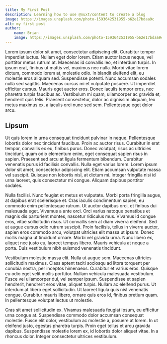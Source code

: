 ```yaml
---
title: My First Post
description: Learning how to use @nuxt/content to create a blog
image: https://images.unsplash.com/photo-1593642531955-b62e17bdaa9c
alt: my first post
author: 
    name: Brian
    image: https://images.unsplash.com/photo-1593642531955-b62e17bdaa9c
---
```


Lorem ipsum dolor sit amet, consectetur adipiscing elit. Curabitur tempor imperdiet luctus. Nullam eget dolor lorem. Etiam auctor lacus neque, vel porttitor metus rutrum at. Maecenas id convallis leo, et interdum turpis. In ipsum erat, finibus ut mattis vel, maximus nec nulla. Morbi vitae lorem dictum, commodo lorem at, molestie odio. In blandit eleifend elit, eu molestie eros aliquam sed. Suspendisse potenti. Nunc accumsan sodales nulla sed sagittis. Maecenas cursus mi et vulputate posuere. Ut imperdiet efficitur cursus. Mauris eget auctor eros. Donec iaculis tempor eros, nec pharetra turpis faucibus ac. Vestibulum mi quam, ullamcorper ac gravida et, hendrerit quis felis. Praesent consectetur, dolor ac dignissim aliquam, leo metus maximus ex, a iaculis orci nunc sed sem. Pellentesque eget dolor arcu.

## Lipsum
Ut quis lorem in urna consequat tincidunt pulvinar in neque. Pellentesque lobortis dolor nec tincidunt faucibus. Proin ac auctor risus. Curabitur in erat tempor, convallis ex eu, finibus purus. Donec volutpat, risus ac ultricies tincidunt, quam odio elementum enim, eget consequat sapien risus in sapien. Praesent sed arcu at ligula fermentum bibendum. Curabitur venenatis purus id facilisis convallis. Nulla eget varius lorem. Lorem ipsum dolor sit amet, consectetur adipiscing elit. Etiam accumsan vulputate massa vel suscipit. Quisque non lobortis nisl, at dictum mi. Integer fringilla nisi id urna laoreet, quis consectetur mi congue. Aliquam dapibus porttitor sodales.

Nulla facilisi. Nunc feugiat et metus et vulputate. Morbi porta fringilla augue, at dapibus erat scelerisque et. Cras iaculis condimentum sapien, eu commodo enim pellentesque rutrum. Ut auctor dapibus orci, et finibus dui malesuada eget. Vivamus a ante orci. Orci varius natoque penatibus et magnis dis parturient montes, nascetur ridiculus mus. Vivamus id congue eros, vitae sollicitudin risus. Ut convallis sem at diam viverra eleifend. Sed at augue cursus odio rutrum suscipit. Proin facilisis, tellus in viverra auctor, sapien eros commodo arcu, volutpat ultricies elit massa ut ipsum. Donec mollis magna ut tincidunt ornare. Morbi vel gravida urna. Nunc libero ex, aliquet nec justo eu, laoreet tempus libero. Mauris vehicula at neque a porta. Duis vestibulum nibh euismod venenatis tincidunt.

Vestibulum molestie massa elit. Nulla ut augue sem. Maecenas ultricies sollicitudin maximus. Class aptent taciti sociosqu ad litora torquent per conubia nostra, per inceptos himenaeos. Curabitur et varius eros. Quisque eu odio eget velit mollis porttitor. Nullam vehicula malesuada vestibulum. Fusce vel ullamcorper dui, vel semper ipsum. Suspendisse et sapien hendrerit, hendrerit eros vitae, aliquet turpis. Nullam ac eleifend purus. Ut interdum at libero eget sollicitudin. Ut laoreet ligula quis nisl venenatis congue. Curabitur mauris libero, ornare quis eros id, finibus pretium quam. In pellentesque volutpat lectus ut molestie.

Cras sit amet sollicitudin ex. Vivamus malesuada feugiat ipsum, eu efficitur urna congue at. Suspendisse commodo dolor accumsan consequat molestie. Fusce elit dolor, vestibulum ac molestie a, posuere at lorem. In ut eleifend justo, egestas pharetra turpis. Proin eget tellus et arcu gravida dapibus. Suspendisse molestie lorem ex, id lobortis dolor aliquet vitae. In a rhoncus dolor. Integer consectetur ultrices vestibulum.
